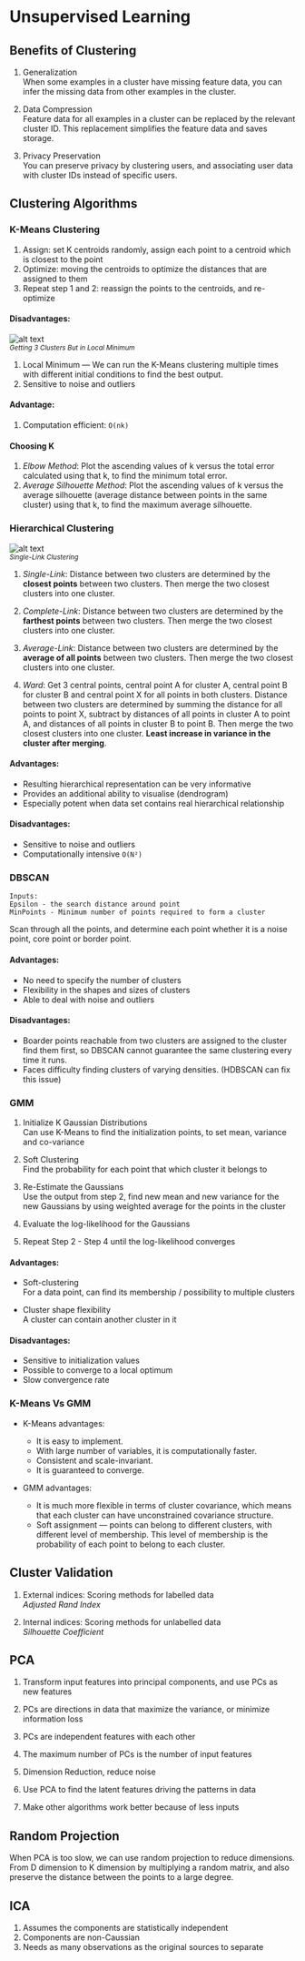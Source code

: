 # Unsupervised Learning

## Benefits of Clustering
1. Generalization <br/>
When some examples in a cluster have missing feature data, you can infer the missing data from other examples in the cluster.

2. Data Compression <br/>
Feature data for all examples in a cluster can be replaced by the relevant cluster ID. This replacement simplifies the feature data and saves storage.

3. Privacy Preservation <br/>
You can preserve privacy by clustering users, and associating user data with cluster IDs instead of specific users.

## Clustering Algorithms

### K-Means Clustering
1. Assign: set K centroids randomly, assign each point to a centroid which is closest to the point <br />
2. Optimize: moving the centroids to optimize the distances that are assigned to them <br />
3. Repeat step 1 and 2: reassign the points to the centroids, and re-optimize <br />

#### Disadvantages:
![alt text](k_means.png) <br />
<small>*Getting 3 Clusters But in Local Minimum*</small>

1. Local Minimum — We can run the K-Means clustering multiple times with different initial conditions to find the best output. <br />
2. Sensitive to noise and outliers <br />

#### Advantage:
1. Computation efficient: `O(nk)`

#### Choosing K
1. _Elbow Method_: Plot the ascending values of k versus the total error calculated using that k, to find the minimum total error. <br />
2. _Average Silhouette Method_: Plot the ascending values of k versus the average silhouette (average distance between points in the same cluster) using that k, to find the maximum average silhouette. <br />

### Hierarchical Clustering
![alt text](single_link.png) <br />
<small>*Single-Link Clustering*</small>

1. _Single-Link_: Distance between two clusters are determined by the **closest points** between two clusters. Then merge the two closest clusters into one cluster.

2. _Complete-Link_: Distance between two clusters are determined by the **farthest points** between two clusters. Then merge the two closest clusters into one cluster.

3. _Average-Link_: Distance between two clusters are determined by the **average of all points** between two clusters. Then merge the two closest clusters into one cluster.

4. _Ward_: Get 3 central points, central point A for cluster A, central point B for cluster B and central point X for all points in both clusters. Distance between two clusters are determined by summing the distance for all points to point X, subtract by distances of all points in cluster A to point A, and distances of all points in cluster B to point B. Then merge the two closest clusters into one cluster. **Least increase in variance in the cluster after merging**.

#### Advantages:
* Resulting hierarchical representation can be very informative <br />
* Provides an additional ability to visualise (dendrogram) <br />
* Especially potent when data set contains real hierarchical relationship

#### Disadvantages:
* Sensitive to noise and outliers <br />
* Computationally intensive `O(N²)` <br />

### DBSCAN

`Inputs:` <br />
`Epsilon - the search distance around point` <br />
`MinPoints - Minimum number of points required to form a cluster` <br />

Scan through all the points, and determine each point whether it is a noise point, core point or border point.

#### Advantages:
* No need to specify the number of clusters <br />
* Flexibility in the shapes and sizes of clusters <br />
* Able to deal with noise and outliers <br />

#### Disadvantages:
* Boarder points reachable from two clusters are assigned to the cluster find them first, so DBSCAN cannot guarantee the same clustering every time it runs. <br />
* Faces difficulty finding clusters of varying densities. (HDBSCAN can fix this issue) <br />

### GMM
1. Initialize K Gaussian Distributions <br />
Can use K-Means to find the initialization points, to set mean, variance and co-variance

2. Soft Clustering <br />
Find the probability for each point that which cluster it belongs to

3. Re-Estimate the Gaussians <br />
Use the output from step 2, find new mean and new variance for the new Gaussians by using weighted average for the points in the cluster

4. Evaluate the log-likelihood for the Gaussians

5. Repeat Step 2 - Step 4 until the log-likelihood converges 

#### Advantages:
* Soft-clustering <br />
For a data point, can find its membership / possibility to multiple clusters

* Cluster shape flexibility <br />
A cluster can contain another cluster in it <br />

#### Disadvantages:
* Sensitive to initialization values <br />
* Possible to converge to a local optimum <br />
* Slow convergence rate <br />

### K-Means Vs GMM
- K-Means advantages:

    - It is easy to implement.
    - With large number of variables, it is computationally faster.
    - Consistent and scale-invariant.
    - It is guaranteed to converge.

- GMM advantages:

    - It is much more flexible in terms of cluster covariance, which means that each cluster can have unconstrained covariance structure.
    - Soft assignment — points can belong to different clusters, with different level of membership. This level of membership is the probability of each point to belong to each cluster.

## Cluster Validation
1. External indices: Scoring methods for labelled data <br />
_Adjusted Rand Index_

2. Internal indices: Scoring methods for unlabelled data <br />
_Silhouette Coefficient_

## PCA
1. Transform input features into principal components, and use PCs as new features

2. PCs are directions in data that maximize the variance, or minimize information loss

3. PCs are independent features with each other

4. The maximum number of PCs is the number of input features 

5. Dimension Reduction, reduce noise

6. Use PCA to find the latent features driving the patterns in data

7. Make other algorithms work better because of less inputs 

## Random Projection
When PCA is too slow, we can use random projection to reduce dimensions. From D dimension to K dimension by multiplying a random matrix, and also preserve the distance between the points to a large degree.

## ICA
1. Assumes the components are statistically independent <br />
2. Components are non-Caussian <br />
3. Needs as many observations as the original sources to separate <br />